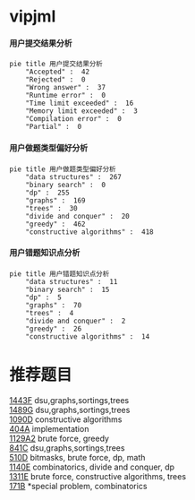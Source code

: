 # vipjml

<!-- tabs:start -->



#### **用户提交结果分析**

```mermaid
pie title 用户提交结果分析
    "Accepted" :  42
    "Rejected" :  0
    "Wrong answer" :  37
    "Runtime error" :  0
    "Time limit exceeded" :  16
    "Memory limit exceeded" :  3
    "Compilation error" :  0
    "Partial" :  0
```

#### **用户做题类型偏好分析**

```mermaid
pie title 用户做题类型偏好分析
    "data structures" :  267
    "binary search" :  0
    "dp" :  255
    "graphs" :  169
    "trees" :  30
    "divide and conquer" :  20
    "greedy" :  462
    "constructive algorithms" :  418
```
#### **用户错题知识点分析**

```mermaid
pie title 用户错题知识点分析
    "data structures" :  11
    "binary search" :  15
    "dp" :  5
    "graphs" :  70
    "trees" :  4
    "divide and conquer" :  2
    "greedy" :  26
    "constructive algorithms" :  14
```



<!-- tabs:end -->
# 推荐题目
[1443F](https://codeforces.com/contest/1443/problem/F)		dsu,graphs,sortings,trees		  
[1489G](https://codeforces.com/contest/1489/problem/G)		dsu,graphs,sortings,trees		  
[1090D](https://codeforces.com/contest/1090/problem/D)		constructive algorithms		  
[404A](https://codeforces.com/contest/404/problem/A)		implementation		  
[1129A2](https://codeforces.com/contest/1129A/problem/2)		brute force,
                        greedy		  
[841C](https://codeforces.com/contest/841/problem/C)		dsu,graphs,sortings,trees		  
[510D](https://codeforces.com/contest/510/problem/D)		bitmasks,
                        brute force,
                        dp,
                        math		  
[1140E](https://codeforces.com/contest/1140/problem/E)		combinatorics,
                        divide and conquer,
                        dp		  
[1311E](https://codeforces.com/contest/1311/problem/E)		brute force,
                        constructive algorithms,
                        trees		  
[171B](https://codeforces.com/contest/171/problem/B)		*special problem,
                        combinatorics		  
